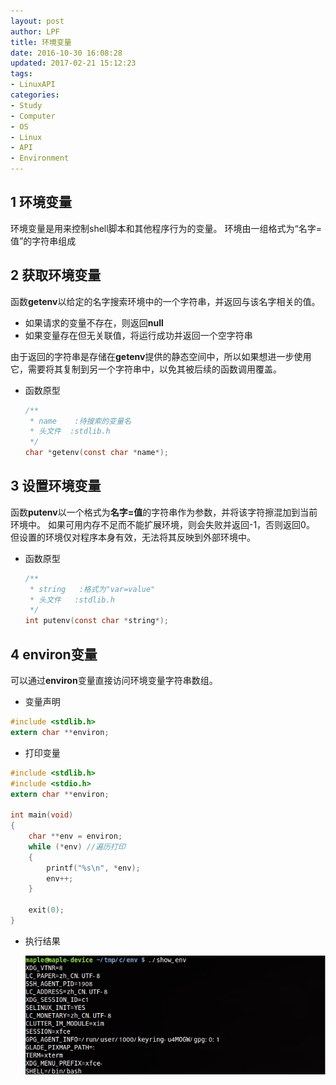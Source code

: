 ```yaml
---
layout: post
author: LPF
title: 环境变量
date: 2016-10-30 16:08:28
updated: 2017-02-21 15:12:23
tags:
- LinuxAPI
categories:
- Study
- Computer
- OS
- Linux
- API
- Environment
---
```

## 1 环境变量

环境变量是用来控制shell脚本和其他程序行为的变量。
环境由一组格式为“名字=值”的字符串组成

## 2 获取环境变量

函数**getenv**以给定的名字搜索环境中的一个字符串，并返回与该名字相关的值。

- 如果请求的变量不存在，则返回**null**
- 如果变量存在但无关联值，将运行成功并返回一个空字符串

由于返回的字符串是存储在**getenv**提供的静态空间中，所以如果想进一步使用它，需要将其复制到另一个字符串中，以免其被后续的函数调用覆盖。

- 函数原型

    ```c
    /**
     * name    :待搜索的变量名
     * 头文件  :stdlib.h
     */
    char *getenv(const char *name*);
    ```

## 3 设置环境变量

函数**putenv**以一个格式为**名字=值**的字符串作为参数，并将该字符擦混加到当前环境中。
如果可用内存不足而不能扩展环境，则会失败并返回-1，否则返回0。
但设置的环境仅对程序本身有效，无法将其反映到外部环境中。

- 函数原型

    ```c
    /**
     * string   :格式为"var=value"
     * 头文件   :stdlib.h
     */
    int putenv(const char *string*);
    ```

## 4 environ变量

可以通过**environ**变量直接访问环境变量字符串数组。

- 变量声明

```c
#include <stdlib.h>
extern char **environ;
```

- 打印变量

```c
#include <stdlib.h> 
#include <stdio.h> 
extern char **environ; 
 
int main(void) 
{ 
    char **env = environ; 
    while (*env) //遍历打印
    { 
        printf("%s\n", *env); 
        env++; 
    } 
 
    exit(0); 
}
```

- 执行结果
    
    ![title](../post_img/5815aa9dab644162e1004600)